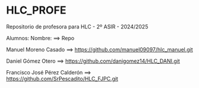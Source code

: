 # HLC_PROFE

Repositorio de profesora para HLC - 2º ASIR - 2024/2025

Alumnos:
Nombre: ==> Repo

Manuel Moreno Casado ==> https://github.com/manuel09097/hlc_manuel.git

Daniel Gómez Otero ==> https://github.com/danigomez14/HLC_DANI.git

Francisco José Pérez Calderón ==> https://github.com/SrPescadito/HLC_FJPC.git
